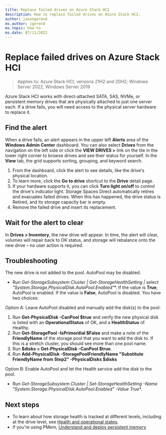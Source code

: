 ```yaml
---
title: Replace failed drives on Azure Stack HCI
description: How to replace failed drives on Azure Stack HCI.
author: jasongerend
ms.author: jgerend
ms.topic: how-to
ms.date: 07/11/2022
---
```


# Replace failed drives on Azure Stack HCI

> Applies to: Azure Stack HCI, versions 21H2 and 20H2; Windows Server 2022, Windows Server 2019

Azure Stack HCI works with direct-attached SATA, SAS, NVMe, or persistent memory drives that are physically attached to just one server each. If a drive fails, you will need access to the physical server hardware to replace it.

## Find the alert

When a drive fails, an alert appears in the upper left **Alerts** area of the **Windows Admin Center** dashboard. You can also select **Drives** from the navigation on the left side or click the **VIEW DRIVES >** link on the tile in the lower right corner to browse drives and see their status for yourself. In the **View** tab, the grid supports sorting, grouping, and keyword search.

1. From the dashboard, click the alert to see details, like the drive's physical location.
1. To learn more, click the **Go to drive** shortcut to the **Drive** detail page.
1. If your hardware supports it, you can click **Turn light on/off** to control the drive's indicator light.
   Storage Spaces Direct automatically retires and evacuates failed drives. When this has happened, the drive status is Retired, and its storage capacity bar is empty.
1. Remove the failed drive and insert its replacement.

## Wait for the alert to clear

In **Drives > Inventory**, the new drive will appear. In time, the alert will clear, volumes will repair back to OK status, and storage will rebalance onto the new drive – no user action is required.

## Troubleshooting

The new drive is not added to the pool.  AutoPool may be disabled.

- Run **Get-StorageSubsystem Cluster* | Get-StorageHealthSetting | select "System.Storage.PhysicalDisk.AutoPool.Enabled"**. If the value is **True**, AutoPool is enabled.  If the value is **False**, AutoPool is disabled.  You have two choices:

Option A: Leave AutoPool disabled and manually add the disk(s) to the pool:

1. Run **Get-PhysicalDisk -CanPool $true** and verify the new physical disk is listed with an **OperationalStatus** of OK, and a **HealthStatus** of Healthy.
1. Run **Get-StoragePool -IsPrimordial $False** and make a note of the **FriendlyName** of the storage pool that you want to add the disk to. If this is a stretch cluster, you should see more than one pool name.
1. Run **$disks = Get-PhysicalDisk -CanPool $true**.
1. Run **Add-PhysicalDisk -StoragePoolFriendlyName "Substitute FriendlyName from Step2" -PhysicalDisks $disks**

Option B: Enable AutoPool and let the Health service add the disk to the pool.

- Run **Get-StorageSubsystem Cluster* | Set-StorageHealthSetting -Name "System.Storage.PhysicalDisk.AutoPool.Enabled" -Value True**.

## Next steps

- To learn about how storage health is tracked at different levels, including at the drive level, see [Health and operational states](/windows-server/storage/storage-spaces/storage-spaces-states).
- If you're using PMem, [Understand and deploy persistent memory](/windows-server/storage/storage-spaces/deploy-pmem)

